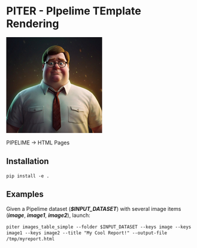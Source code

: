 # PITER - PIpelime TEmplate Rendering

<img src='docs/images/logo.jpg' height=256 />

PIPELIME -> HTML Pages

## Installation

```console
pip install -e .
```

## Examples

Given a Pipelime dataset (***$INPUT_DATASET***) with several image items (***image***, ***image1***, ***image2***), launch:

```
piter images_table_simple --folder $INPUT_DATASET --keys image --keys image1 --keys image2 --title "My Cool Report!" --output-file /tmp/myreport.html
```